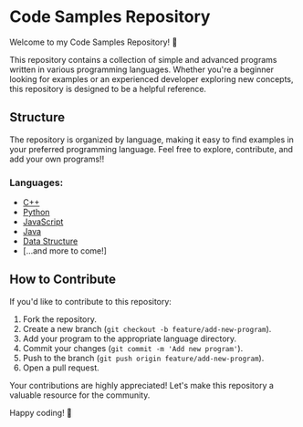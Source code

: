 # Code Samples Repository

Welcome to my Code Samples Repository! 🚀

This repository contains a collection of simple and advanced programs written in various programming languages. Whether you're a beginner looking for examples or an experienced developer exploring new concepts, this repository is designed to be a helpful reference.

## Structure

The repository is organized by language, making it easy to find examples in your preferred programming language. Feel free to explore, contribute, and add your own programs!! 

### Languages:

- [C++](cpp/)
- [Python](python/)
- [JavaScript](javascript/)
- [Java](java/)
- [Data Structure](dsa/)
- [...and more to come!]

## How to Contribute

If you'd like to contribute to this repository:

1. Fork the repository.
2. Create a new branch (`git checkout -b feature/add-new-program`).
3. Add your program to the appropriate language directory.
4. Commit your changes (`git commit -m 'Add new program'`).
5. Push to the branch (`git push origin feature/add-new-program`).
6. Open a pull request.

Your contributions are highly appreciated! Let's make this repository a valuable resource for the community.

Happy coding! 🚀
